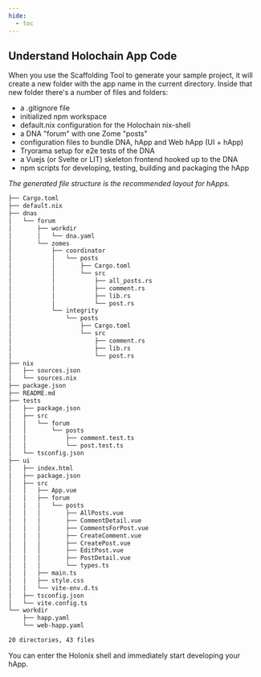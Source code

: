 ```yaml
---
hide:
  - toc
---
```


## Understand Holochain App Code

When you use the Scaffolding Tool to generate your sample project, it will create a new folder with the app name in the current directory. Inside that new folder there's a number of files and folders:

- a .gitignore file
- initialized npm workspace
- default.nix configuration for the Holochain nix-shell
- a DNA "forum" with one Zome "posts"
- configuration files to bundle DNA, hApp and Web hApp (UI + hApp)
- Tryorama setup for e2e tests of the DNA
- a Vuejs (or Svelte or LIT) skeleton frontend hooked up to the DNA
- npm scripts for developing, testing, building and packaging the hApp

*The generated file structure is the recommended layout for hApps.*

```bash
├── Cargo.toml
├── default.nix
├── dnas
│   └── forum
│       ├── workdir
│       │   └── dna.yaml
│       └── zomes
│           ├── coordinator
│           │   └── posts
│           │       ├── Cargo.toml
│           │       └── src
│           │           ├── all_posts.rs
│           │           ├── comment.rs
│           │           ├── lib.rs
│           │           └── post.rs
│           └── integrity
│               └── posts
│                   ├── Cargo.toml
│                   └── src
│                       ├── comment.rs
│                       ├── lib.rs
│                       └── post.rs
├── nix
│   ├── sources.json
│   └── sources.nix
├── package.json
├── README.md
├── tests
│   ├── package.json
│   ├── src
│   │   └── forum
│   │       └── posts
│   │           ├── comment.test.ts
│   │           └── post.test.ts
│   └── tsconfig.json
├── ui
│   ├── index.html
│   ├── package.json
│   ├── src
│   │   ├── App.vue
│   │   ├── forum
│   │   │   └── posts
│   │   │       ├── AllPosts.vue
│   │   │       ├── CommentDetail.vue
│   │   │       ├── CommentsForPost.vue
│   │   │       ├── CreateComment.vue
│   │   │       ├── CreatePost.vue
│   │   │       ├── EditPost.vue
│   │   │       ├── PostDetail.vue
│   │   │       └── types.ts
│   │   ├── main.ts
│   │   ├── style.css
│   │   └── vite-env.d.ts
│   ├── tsconfig.json
│   └── vite.config.ts
└── workdir
    ├── happ.yaml
    └── web-happ.yaml

20 directories, 43 files
```

You can enter the Holonix shell and immediately start developing your hApp.
